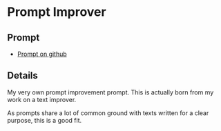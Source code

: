 # Prompt Improver
## Prompt
* [Prompt on github](https://github.com/zielperson/AI-whispers/blob/master/Prompt%20Improvement%20-%20My%20Improver/system.md)

## Details
My very own prompt improvement prompt.
This is actually born from my work on a text improver. 

As prompts share a lot of common ground with texts written for a clear purpose, this is a good fit.
